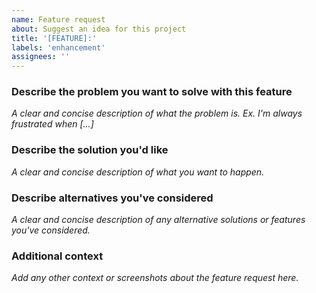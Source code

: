 ```yaml
---
name: Feature request
about: Suggest an idea for this project
title: '[FEATURE]:'
labels: 'enhancement'
assignees: ''
---
```


### Describe the problem you want to solve with this feature

_A clear and concise description of what the problem is. Ex. I'm always frustrated when [...]_

### Describe the solution you'd like

_A clear and concise description of what you want to happen._

### Describe alternatives you've considered

_A clear and concise description of any alternative solutions or features you've considered._

### Additional context

_Add any other context or screenshots about the feature request here._
